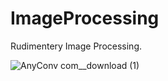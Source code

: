 # ImageProcessing
Rudimentery Image Processing.

![AnyConv com__download (1)](https://user-images.githubusercontent.com/65707153/116235450-82128580-a77b-11eb-984b-84a5f497a878.jpg)
